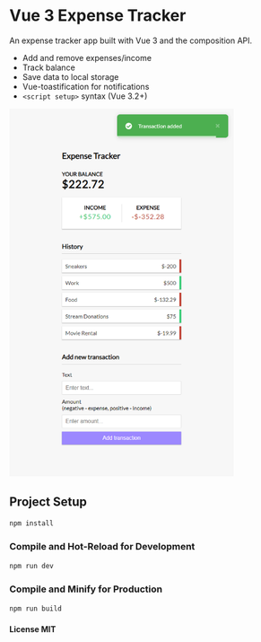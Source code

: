 # Vue 3 Expense Tracker

An expense tracker app built with Vue 3 and the composition API.

- Add and remove expenses/income
- Track balance
- Save data to local storage
- Vue-toastification for notifications
- `<script setup>` syntax (Vue 3.2+)

<img src="public/screen.png" width="400" />

## Project Setup

```sh
npm install
```

### Compile and Hot-Reload for Development

```sh
npm run dev
```

### Compile and Minify for Production

```sh
npm run build
```

#### License MIT
